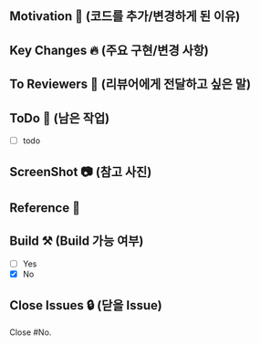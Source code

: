 ## Motivation 🥳 (코드를 추가/변경하게 된 이유)



## Key Changes 🔥 (주요 구현/변경 사항)



## To Reviewers 🙏 (리뷰어에게 전달하고 싶은 말)



## ToDo 📆 (남은 작업)
- [ ] todo

## ScreenShot 📷 (참고 사진)



## Reference 🔗



## Build ⚒ (Build 가능 여부)
 - [ ] Yes
 - [x] No

## Close Issues 🔒 (닫을 Issue)
Close #No.
